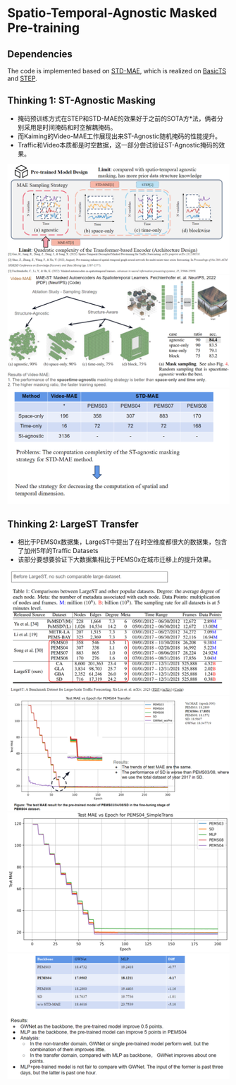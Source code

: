 

# Spatio-Temporal-Agnostic Masked Pre-training


## Dependencies

The code is implemented based on [STD-MAE](https://github.com/jimmy-7664/std_mae), which is realized on [BasicTS](https://github.com/zezhishao/BasicTS/tree/master) and [STEP](https://github.com/zezhishao/STEP/tree/github ).


## Thinking 1: ST-Agnostic Masking
+ 掩码预训练方式在STEP和STD-MAE的效果好于之前的SOTA方*法，俩者分别采用是时间掩码和时空解耦掩码。
+ 而Kaiming的Video-MAE工作展现出来ST-Agnostic随机掩码的性能提升。
+ Traffic和Video本质都是时空数据，这一部分尝试验证ST-Agnostic掩码的效果。

![STM-MAE methodology.](figures/stmmae1.png)
![Video-MAE work.](figures/stmmae2.png)
![Challenges of STM-MAE.](figures/stmmae3.png)



## Thinking 2: LargeST Transfer
+ 相比于PEMS0x数据集，LargeST中提出了在时空维度都很大的数据集，包含了加州5年的Traffic Datasets
+ 该部分要想要验证下大数据集相比于PEMS0x在城市迁移上的提升效果。

![LargeST datasets.](figures/largest1.png)
![PEMS04 Transfer.](figures/largest2.png)
![PEMS04 Simple Transfer.](figures/largest3.png)
![Transfer Analysis.](figures/largest4.png)